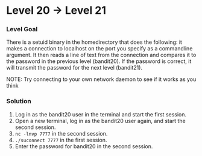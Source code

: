 # Level 20 -> Level 21

### Level Goal
There is a setuid binary in the homedirectory that does the following: it makes a connection to localhost on the port you specify as a commandline argument. It then reads a line of text from the connection and compares it to the password in the previous level (bandit20). If the password is correct, it will transmit the password for the next level (bandit21).

NOTE: Try connecting to your own network daemon to see if it works as you think

### Solution
1. Log in as the bandit20 user in the terminal and start the first session.
2. Open a new terminal, log in as the bandit20 user again, and start the second session.
3. `nc -lnvp 7777` in the second session.
4. `./suconnect 7777` in the first session.
5. Enter the password for bandit20 in the second session.
